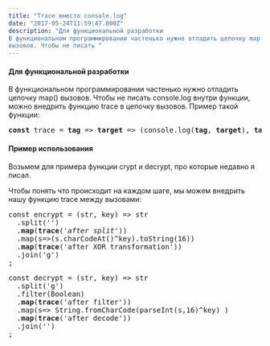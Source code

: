 ```yaml
---
title: "Trace вместо console.log"
date: "2017-05-24T11:59:47.000Z"
description: "Для функциональной разработки
В функциональном программировании частенько нужно отладить цепочку map()
вызовов. Чтобы не писать "
---
```


<h4>Для функциональной разработки</h4>
<p>В функциональном программировании частенько нужно отладить цепочку map() вызовов. Чтобы не писать console.log внутри функции, можно внедрить функцию trace в цепочку вызовов. Пример такой функции:</p>
<pre><strong>const</strong> trace = <strong>tag</strong> =&gt; <strong>target</strong> =&gt; (console.log(<strong>tag</strong>, <strong>target</strong>), <strong>target</strong>);</pre>
<h4>Пример использования</h4>
<p>Возьмем для примера функции crypt и decrypt, про которые недавно я писал.</p>
<p>Чтобы понять что происходит на каждом шаге, мы можем внедрить нашу функцию trace между вызовами:</p>
<pre>const encrypt = (str, key) =&gt; str<br>  .split('')<br>  .<strong>map</strong>(<strong>trace</strong>(<em>'after split'</em>))<br>  .map(s=&gt;(s.charCodeAt()^key).toString(16))<br>  .<strong>map</strong>(<strong>trace</strong>('after XOR transformation'))<br>  .join('g')<br>;</pre>
<pre>const decrypt = (str, key) =&gt; str<br>  .split('g')<br>  .filter(Boolean)<br>  .<strong>map</strong>(<strong>trace</strong>('after filter'))<br>  .map(s=&gt; String.fromCharCode(parseInt(s,16)^key) )<br>  .<strong>map</strong>(<strong>trace</strong>('after decode'))<br>  .join('')<br>;</pre>


